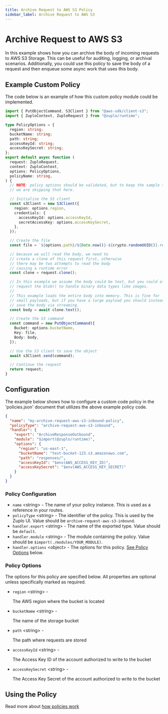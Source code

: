 ```yaml
---
title: Archive Request to AWS S3 Policy
sidebar_label: Archive Request to AWS S3
---
```


<!-- WARNING: This document is generated. DO NOT EDIT BY HAND -->

# Archive Request to AWS S3

<CustomPolicyNotice name="Archive Request to AWS S3" id="archive-request-aws-s3-inbound" />




<!-- start: intro.md -->
In this example shows how you can archive the body of incoming requests to AWS
S3 Storage. This can be useful for auditing, logging, or archival scenarios.
Additionally, you could use this policy to save the body of a request and then
enqueue some async work that uses this body.

<!-- end: intro.md -->

<PolicyStatus isBeta={false} isPaidAddOn={false} />


## Example Custom Policy

The code below is an example of how this custom policy module could be implemented.

```ts title="modules/archive-request-aws-s3-inbound.ts"
import { PutObjectCommand, S3Client } from "@aws-sdk/client-s3";
import { ZuploContext, ZuploRequest } from "@zuplo/runtime";

type PolicyOptions = {
  region: string;
  bucketName: string;
  path: string;
  accessKeyId: string;
  accessKeySecret: string;
};
export default async function (
  request: ZuploRequest,
  context: ZuploContext,
  options: PolicyOptions,
  policyName: string,
) {
  // NOTE: policy options should be validated, but to keep the sample short,
  // we are skipping that here.

  // Initialize the S3 client
  const s3Client = new S3Client({
    region: options.region,
    credentials: {
      accessKeyId: options.accessKeyId,
      secretAccessKey: options.accessKeySecret,
    },
  });

  // Create the file
  const file = `${options.path}/${Date.now()}-${crypto.randomUUID()}.req.txt`;

  // because we will read the body, we need to
  // create a clone of this request first, otherwise
  // there may be two attempts to read the body
  // causing a runtime error
  const clone = request.clone();

  // In this example we assume the body could be text, but you could also
  // request the blob() to handle binary data types like images.
  //
  // This example loads the entire body into memory. This is fine for
  // small payloads, but if you have a large payload you should instead
  // save the body via streaming.
  const body = await clone.text();

  // Create the S3 command
  const command = new PutObjectCommand({
    Bucket: options.bucketName,
    Key: file,
    Body: body,
  });

  // Use the S3 client to save the object
  await s3Client.send(command);

  // Continue the request
  return request;
}

```

## Configuration 

The example below shows how to configure a custom code policy in the 'policies.json' document that utilizes the above example policy code.

```json title="config/policies.json"
{
  "name": "my-archive-request-aws-s3-inbound-policy",
  "policyType": "archive-request-aws-s3-inbound",
  "handler": {
    "export": "ArchiveResponseOutbound",
    "module": "$import(@zuplo/runtime)",
    "options": {
      "region": "us-east-1",
      "bucketName": "test-bucket-123.s3.amazonaws.com",
      "path": "responses/",
      "accessKeyId": "$env(AWS_ACCESS_KEY_ID)",
      "accessKeySecret": "$env(AWS_ACCESS_KEY_SECRET)"
    }
  }
}
```

<div className="policy-options">
<div><h3 class="anchor anchorWithStickyNavbar_node_modules-@docusaurus-theme-classic-lib-theme-Heading-styles-module" id="policy-configuration">Policy Configuration<a href="#policy-configuration" class="hash-link" aria-label="Direct link to Policy Configuration" title="Direct link to Policy Configuration">​</a></h3><ul><li><code>name</code> <span class="type-option">&lt;string&gt;</span> - The name of your policy instance. This is used as a reference in your routes.</li><li><code>policyType</code> <span class="type-option">&lt;string&gt;</span> - The identifier of the policy. This is used by the Zuplo UI. Value should be <code>archive-request-aws-s3-inbound</code>.</li><li><code>handler.export</code> <span class="type-option">&lt;string&gt;</span> - The name of the exported type. Value should be <code>default</code>.</li><li><code>handler.module</code> <span class="type-option">&lt;string&gt;</span> - The module containing the policy. Value should be <code>$import(./modules/YOUR_MODULE)</code>.</li><li><code>handler.options</code> <span class="type-option">&lt;object&gt;</span> - The options for this policy. <a href="#policy-options">See Policy Options</a> below.</li></ul><h3 class="anchor anchorWithStickyNavbar_node_modules-@docusaurus-theme-classic-lib-theme-Heading-styles-module" id="policy-options">Policy Options<a href="#policy-options" class="hash-link" aria-label="Direct link to Policy Options" title="Direct link to Policy Options">​</a></h3><p>The options for this policy are specified below. All properties are optional unless specifically marked as required.</p><ul><li><code>region</code><span class="type-option"> &lt;string&gt;</span> - <div><p>The AWS region where the bucket is located</p></div></li><li><code>bucketName</code><span class="type-option"> &lt;string&gt;</span> - <div><p>The name of the storage bucket</p></div></li><li><code>path</code><span class="type-option"> &lt;string&gt;</span> - <div><p>The path where requests are stored</p></div></li><li><code>accessKeyId</code><span class="type-option"> &lt;string&gt;</span> - <div><p>The Access Key ID of the account authorized to write to the bucket</p></div></li><li><code>accessKeySecret</code><span class="type-option"> &lt;string&gt;</span> - <div><p>The Access Key Secret of the account authorized to write to the bucket</p></div></li></ul></div>
</div>

## Using the Policy
<!-- start: doc.md -->

<!-- end: doc.md -->

Read more about [how policies work](/docs/articles/policies)
